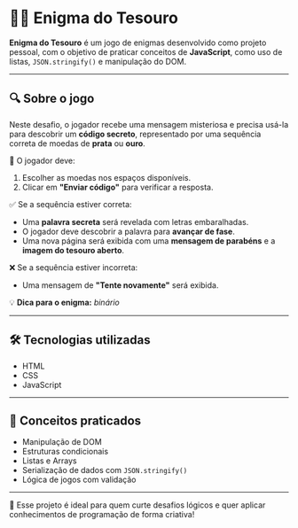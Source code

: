 # 🏴‍☠️ Enigma do Tesouro

**Enigma do Tesouro** é um jogo de enigmas desenvolvido como projeto pessoal, com o objetivo de praticar conceitos de **JavaScript**, como uso de listas, `JSON.stringify()` e manipulação do DOM.

---

## 🔍 Sobre o jogo

Neste desafio, o jogador recebe uma mensagem misteriosa e precisa usá-la para descobrir um **código secreto**, representado por uma sequência correta de moedas de **prata** ou **ouro**.

🧩 O jogador deve:

1. Escolher as moedas nos espaços disponíveis.
2. Clicar em **"Enviar código"** para verificar a resposta.

✅ Se a sequência estiver correta:
- Uma **palavra secreta** será revelada com letras embaralhadas.
- O jogador deve descobrir a palavra para **avançar de fase**.
- Uma nova página será exibida com uma **mensagem de parabéns** e a **imagem do tesouro aberto**.

❌ Se a sequência estiver incorreta:
- Uma mensagem de **"Tente novamente"** será exibida.

💡 **Dica para o enigma:** _binário_

---

## 🛠️ Tecnologias utilizadas

- HTML
- CSS
- JavaScript

---

## 🎯 Conceitos praticados

- Manipulação de DOM
- Estruturas condicionais
- Listas e Arrays
- Serialização de dados com `JSON.stringify()`
- Lógica de jogos com validação

---

💬 Esse projeto é ideal para quem curte desafios lógicos e quer aplicar conhecimentos de programação de forma criativa!
